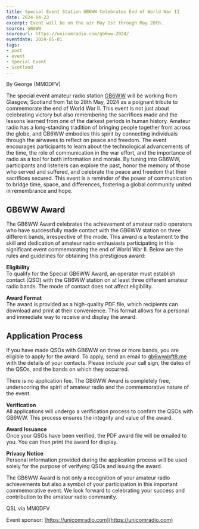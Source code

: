 ```yaml
---
title: Special Event Station GB6WW Celebrates End of World War II
date: 2024-04-23
excerpt: Event will be on the air May 1st through May 28th.
source: GB6WW
sourceurl: https://unicomradio.com/gb6ww-2024/
eventdate: 2024-05-01
tags:
- post
- event
- Special Event
- Scotland
---
```

By George (MM0DFV)

The special event amateur radio station [GB6WW](https://unicomradio.com/gb6ww-2024/) will be working from Glasgow, Scotland from 1st to 28th May, 2024 as a poignant tribute to commemorate the end of World War II. This event is not just about celebrating victory but also remembering the sacrifices made and the lessons learned from one of the darkest periods in human history. Amateur radio has a long-standing tradition of bringing people together from across the globe, and GB6WW embodies this spirit by connecting individuals through the airwaves to reflect on peace and freedom. The event encourages participants to learn about the technological advancements of the time, the role of communication in the war effort, and the importance of radio as a tool for both information and morale. By tuning into GB6WW, participants and listeners can explore the past, honor the memory of those who served and suffered, and celebrate the peace and freedom that their sacrifices secured. This event is a reminder of the power of communication to bridge time, space, and differences, fostering a global community united in remembrance and hope.
 
## GB6WW Award
 
The GB6WW Award celebrates the achievement of amateur radio operators who have successfully made contact with the GB6WW station on three different bands, irrespective of the mode. This award is a testament to the skill and dedication of amateur radio enthusiasts participating in this significant event commemorating the end of World War II. Below are the rules and guidelines for obtaining this prestigious award:
 
**Eligibility**   
To qualify for the Special GB6WW Award, an operator must establish contact (QSO) with the GB6WW station on at least three different amateur radio bands. The mode of contact does not affect eligibility.
 
**Award Format**   
The award is provided as a high-quality PDF file, which recipients can download and print at their convenience. This format allows for a personal and immediate way to receive and display the award.
 
## Application Process
 
If you have made QSOs with GB6WW on three or more bands, you are eligible to apply for the award.
To apply, send an email to gb6ww@ft8.me with the details of your contacts. Please include your call sign, the dates of the QSOs, and the bands on which they occurred.

There is no application fee. The GB6WW Award is completely free, underscoring the spirit of amateur radio and the commemorative nature of the event.

**Verification**   
All applications will undergo a verification process to confirm the QSOs with GB6WW. This process ensures the integrity and value of the award.
 
**Award Issuance**   
Once your QSOs have been verified, the PDF award file will be emailed to you. You can then print the award for display.
 
**Privacy Notice**   
Personal information provided during the application process will be used solely for the purpose of verifying QSOs and issuing the award.
 
The GB6WW Award is not only a recognition of your amateur radio achievements but also a symbol of your participation in this important commemorative event. We look forward to celebrating your success and contribution to the amateur radio community.
 
QSL via MM0DFV 
 
Event sponsor: [https://unicomradio.com](https://unicomradio.com)